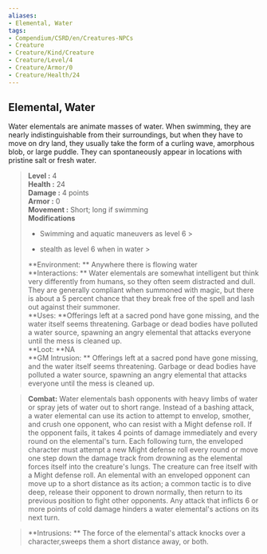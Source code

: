 ```yaml
---
aliases:
- Elemental, Water
tags:
- Compendium/CSRD/en/Creatures-NPCs
- Creature
- Creature/Kind/Creature
- Creature/Level/4
- Creature/Armor/0
- Creature/Health/24
---
```


  
## Elemental, Water  
Water elementals are animate masses of water. When swimming, they are nearly indistinguishable from their surroundings, but when they have to move on dry land, they usually take the form of a curling wave, amorphous blob, or large puddle. They can spontaneously appear in locations with pristine salt or fresh water.  

  
> **Level :** 4  
> **Health :** 24  
> **Damage :** 4 points  
> **Armor :** 0  
> **Movement :** Short; long if swimming  
> **Modifications**  
>- Swimming and aquatic maneuvers as level 6 >
>  
>- stealth as level 6 when in water >
>  
> **Environment: ** Anywhere there is flowing water  
> **Interactions: ** Water elementals are somewhat intelligent but think very differently from humans, so they often seem distracted and dull. They are generally compliant when summoned with magic, but there is about a 5 percent chance that they break free of the spell and lash out against their summoner.  
> **Uses: **Offerings left at a sacred pond have gone missing, and the water itself seems threatening. Garbage or dead bodies have polluted a water source, spawning an angry elemental that attacks everyone until the mess is cleaned up.  
> **Loot: **NA  
> **GM Intrusion: ** Offerings left at a sacred pond have gone missing, and the water itself seems threatening. Garbage or dead bodies have polluted a water source, spawning an angry elemental that attacks everyone until the mess is cleaned up.  

> **Combat:** 
> Water elementals bash opponents with heavy limbs of water or spray jets of water out to short range. 
Instead of a bashing attack, a water elemental can use its action to attempt to envelop, smother, and crush one opponent, who can resist with a Might defense roll. If the opponent fails, it takes 4 points of damage immediately and every round on the elemental's turn. Each following turn, the enveloped character must attempt a new Might defense roll every round or move one step down the damage track from drowning as the elemental forces itself into the creature's lungs. The creature can free itself with a Might defense roll. An elemental with an enveloped opponent can move up to a short distance as its action; a common tactic is to dive deep, release their opponent to drown normally, then return to its previous position to fight other opponents. 
Any attack that inflicts 6 or more points of cold damage hinders a water elemental's actions on its next turn.  
  

> **Intrusions: ** 
> The force of the elemental's attack knocks over a character,sweeps them a short distance away, or both.  
